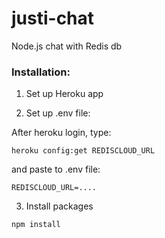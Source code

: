 justi-chat
==========

Node.js chat with Redis db


### Installation:

1. Set up Heroku app

2. Set up .env file:

After heroku login, type:

```heroku config:get REDISCLOUD_URL```

and paste to .env file:

```REDISCLOUD_URL=....```

3. Install packages

```npm install```
